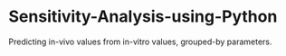 # Sensitivity-Analysis-using-Python
Predicting in-vivo values from in-vitro values, grouped-by parameters.
